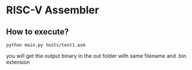 # RISC-V Assembler

## How to execute? 

```
python main.py tests/test1.asm
```

you will get the output binary in the out folder with same filename and .bin extension